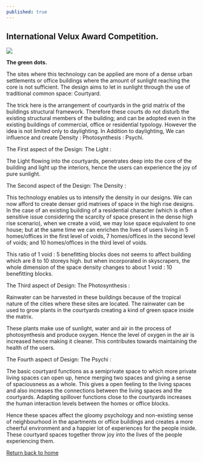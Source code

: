 ```yaml
---
published: true
---
```

## International Velux Award Competition.

![](https://66.media.tumblr.com/aaf068815fe95690436835138b3e4e5c/df2a09fd299c5d59-f6/s540x810/36d93ffba4b0ed1b5517e84820de5cabd8bc3ba8.gif)

**The green dots.** 

The sites where this technology can be applied are more of a dense urban settlements or office buildings where the amount of sunlight reaching the core is not sufficient. The design aims to let in sunlight through the use of traditional common space: Courtyard. 

The trick here is the arrangement of courtyards in the grid matrix of the buildings structural framework. Therefore these courts do not disturb the existing structural members of the building; and can be adopted even in the existing buildings of commercial, office or residential typology. However the idea is not limited only to daylighting. In Addition to daylighting, We can influence and create Density : Photosynthesis : Psychi. 

The First aspect of the Design: The Light :

The Light flowing into the courtyards, penetrates deep into the core of the building and light up the interiors, hence the users can experience the joy of pure sunlight. 

The Second aspect of the Design: The Density :

This technology enables us to intensify the density in our designs. We can now afford to create denser grid matrixes of space in the high rise designs. In the case of an existing building of a residential character (which is often a sensitive issue considering the scarcity of space present in the dense high rise scenario), when we create a void, we may lose space equivalent to one house; but at the same time we can enrichen the lives of users living in 5 homes/offices in the first level of voids, 7 homes/offices in the second level of voids; and 10 homes/offices in the third level of voids. 

This ratio of 1 void : 5 benefitting blocks does not seems to affect building which are 8 to 10 storeys high. but when incorporated in skyscrapers, the whole dimension of the space density changes to about 1 void : 10 benefitting blocks. 

The Third aspect of Design: The Photosynthesis :

Rainwater can be harvested in these buildings because of the tropical nature of the cities where these sites are located. The rainwater can be used to grow plants in the courtyards creating a kind of green space inside the matrix. 

These plants make use of sunlight, water and air in the process of photosynthesis and produce oxygen. Hence the level of oxygen in the air is increased hence making it cleaner. This contributes towards maintaining the health of the users. 

The Fourth aspect of Design: The Psychi :

The basic courtyard functions as a semiprivate space to which more private living spaces can open up, hence merging two spaces and giving a sense of spaciousness as a whole. This gives a open feeling to the living spaces and also increases the connections between the living spaces and the courtyards. Adapting spillover functions close to the courtyards increases the human interaction levels between the homes or office blocks. 

Hence these spaces affect the gloomy psychology and non-existing sense of neighbourhood in the apartments or office buildings and creates a more cheerful environment and a happier lot of experiences for the people inside. These courtyard spaces together throw joy into the lives of the people experiencing them.

[Return back to home](https://kvshvl.github.io/index.html)

